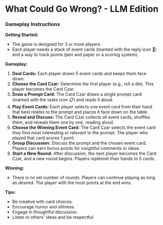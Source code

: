 # What Could Go Wrong? - LLM Edition

### Gameplay Instructions

**Getting Started:**
* The game is designed for 3 or more players.
* Each player needs a stack of event cards (marked with the reply icon 🔄) and a way to track points (pen and paper or a scoring system).

**Gameplay:**
1. **Deal Cards:** Each player draws 5 event cards and keeps them face down.
2. **Choose the Card Czar:** Determine the first player (e.g., roll a die). This player becomes the Card Czar.
3. **Draw a Prompt Card:** The Card Czar draws a single prompt card (marked with the tasks icon 📋) and reads it aloud.
4. **Play Event Cards:** Each player selects one event card from their hand that best relates to the prompt and places it face down on the table.
5. **Reveal and Discuss:** The Card Czar collects all event cards, shuffles them, and reveals them one by one, reading aloud. 
6. **Choose the Winning Event Card:** The Card Czar selects the event card they find most interesting or relevant to the prompt. The player who played that card scores 1 point.
7. **Group Discussion:** Discuss the prompt and the chosen event card. Players can earn bonus points for insightful comments or ideas.
8. **Start a New Round:** After discussion, the next player becomes the Card Czar, and a new round begins. Players replenish their hands to 5 cards.

**Winning:**
* There is no set number of rounds. Players can continue playing as long as desired. The player with the most points at the end wins.

**Tips:**
* Be creative with card choices.
* Encourage humor and silliness.
* Engage in thoughtful discussion.
* Listen to others' ideas and be respectful.
  
